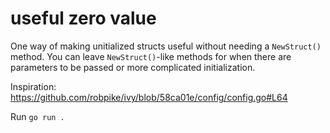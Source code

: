 # useful zero value

One way of making unitialized structs useful without needing a `NewStruct()` method. You can leave `NewStruct()`-like methods for when there are parameters to be passed or more complicated initialization.

Inspiration: https://github.com/robpike/ivy/blob/58ca01e/config/config.go#L64

Run `go run .`
